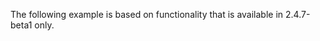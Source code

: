 <InlineAlert variant="info" slots="text" />

The following example is based on functionality that is available in 2.4.7-beta1 only.
